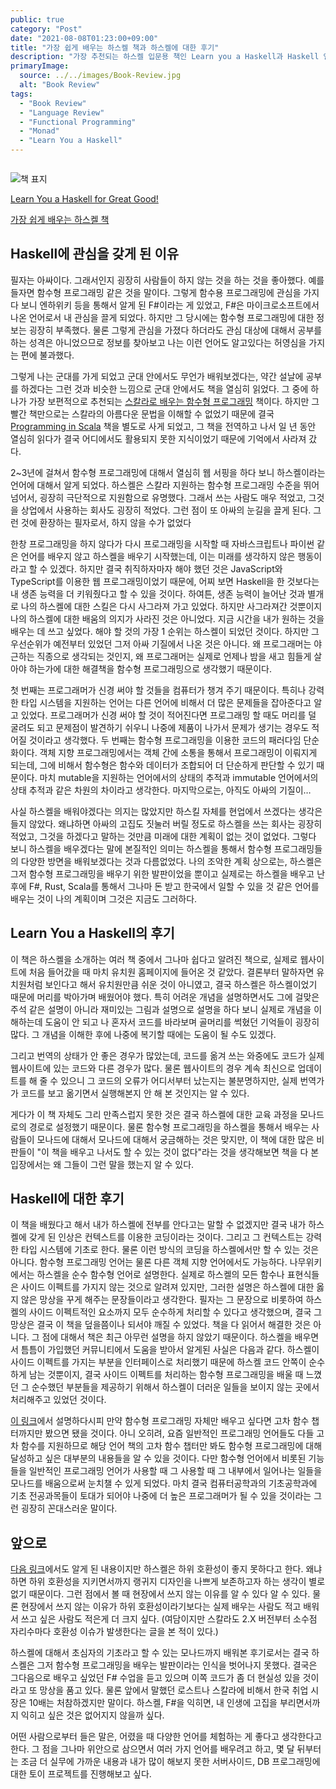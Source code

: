 ```yaml
---
public: true
category: "Post"
date: "2021-08-08T01:23:00+09:00"
title: "가장 쉽게 배우는 하스켈 책과 하스켈에 대한 후기"
description: "가장 추천되는 하스켈 입문용 책인 Learn you a Haskell과 Haskell 언어에 대한 나의 생각 정리"
primaryImage:
  source: ../../images/Book-Review.jpg
  alt: "Book Review"
tags:
  - "Book Review"
  - "Language Review"
  - "Functional Programming"
  - "Monad"
  - "Learn You a Haskell"
---
```


```toc

```

![책 표지](https://bookthumb-phinf.pstatic.net/cover/074/362/07436299.jpg?udate=20200424)

[Learn You a Haskell for Great Good!](http://learnyouahaskell.com/)

[가장 쉽게 배우는 하스켈 책](https://book.naver.com/bookdb/book_detail.nhn?bid=7436299)

## Haskell에 관심을 갖게 된 이유

필자는 아싸이다. 그래서인지 굉장히 사람들이 하지 않는 것을 하는 것을 좋아했다. 예를 들자면 함수형 프로그래밍 같은 것을 말이다. 그렇게 함수용 프로그래밍에 관심을 가지다 보니 엔하위키 등을 통해서 알게 된 F#이라는 게 있었고, F#은 마이크로소프트에서 나온 언어로서 내 관심을 끌게 되었다. 하지만 그 당시에는 함수형 프로그래밍에 대한 정보는 굉장히 부족했다. 물론 그렇게 관심을 가졌다 하더라도 관심 대상에 대해서 공부를 하는 성격은 아니었으므로 정보를 찾아보고 나는 이런 언어도 알고있다는 허영심을 가지는 편에 불과했다.

그렇게 나는 군대를 가게 되었고 군대 안에서도 무언가 배워보겠다는, 약간 설날에 공부를 하겠다는 그런 것과 비슷한 느낌으로 군대 안에서도 책을 열심히 읽었다. 그 중에 하나가 가장 보편적으로 추천되는 [스칼라로 배우는 함수형 프로그래밍](https://book.naver.com/bookdb/book_detail.nhn?bid=8829454) 책이다. 하지만 그 빨간 책만으로는 스칼라의 아름다운 문법을 이해할 수 없었기 때문에 결국 [Programming in Scala](https://book.naver.com/bookdb/book_detail.nhn?bid=17758453) 책을 별도로 사게 되었고, 그 책을 전역하고 나서 일 년 동안 열심히 읽다가 결국 어디에서도 활용되지 못한 지식이었기 때문에 기억에서 사라져 갔다.

2~3년에 걸쳐서 함수형 프로그래밍에 대해서 열심히 웹 서핑을 하다 보니 하스켈이라는 언어에 대해서 알게 되었다. 하스켈은 스칼라 지원하는 함수형 프로그래밍 수준을 뛰어 넘어서, 굉장히 극단적으로 지원함으로 유명했다. 그래서 쓰는 사람도 매우 적었고, 그것을 상업에서 사용하는 회사도 굉장히 적었다. 그런 점이 또 아싸의 눈길을 끌게 된다. 그런 것에 환장하는 필자로서, 하지 않을 수가 없었다

한창 프로그래밍을 하지 않다가 다시 프로그래밍을 시작할 때 자바스크립트나 파이썬 같은 언어를 배우지 않고 하스켈을 배우기 시작했는데, 이는 미래를 생각하지 않은 행동이라고 할 수 있겠다. 하지만 결국 취직하자마자 해야 했던 것은 JavaScript와 TypeScript를 이용한 웹 프로그래밍이었기 때문에, 어찌 보면 Haskell을 한 것보다는 내 생존 능력을 더 키워줬다고 할 수 있을 것이다. 하여튼, 생존 능력이 늘어난 것과 별개로 나의 하스켈에 대한 스킬은 다시 사그라져 가고 있었다. 하지만 사그라져간 것뿐이지 나의 하스켈에 대한 배움의 의지가 사라진 것은 아니었다. 지금 시간을 내가 원하는 것을 배우는 데 쓰고 싶었다. 해야 할 것의 가장 1 순위는 하스켈이 되었던 것이다. 하지만 그 우선순위가 예전부터 있었던 그저 아싸 기질에서 나온 것은 아니다. 왜 프로그래머는 야근하는 직종으로 생각되는 것인지, 왜 프로그래머는 실제로 언제나 밤을 새고 힘들게 살아야 하는가에 대한 해결책을 함수형 프로그래밍으로 생각했기 때문이다.

첫 번째는 프로그래머가 신경 써야 할 것들을 컴퓨터가 챙겨 주기 때문이다. 특히나 강력한 타입 시스템을 지원하는 언어는 다른 언어에 비해서 더 많은 문제들을 잡아준다고 알고 있었다. 프로그래머가 신경 써야 할 것이 적어진다면 프로그래밍 할 때도 머리를 덜 굴려도 되고 문제점이 발견하기 쉬우니 나중에 제품이 나가서 문제가 생기는 경우도 적어질 것이라고 생각했다. 두 번째는 함수형 프로그래밍을 이용한 코드의 패러다임 단순화이다. 객체 지향 프로그래밍에서는 객체 간에 소통을 통해서 프로그래밍이 이뤄지게 되는데, 그에 비해서 함수형은 함수와 데이터가 조합되어 더 단순하게 판단할 수 있기 때문이다. 마치 mutable을 지원하는 언어에서의 상태의 추적과 immutable 언어에서의 상태 추적과 같은 차원의 차이라고 생각한다. 마지막으로는, 아직도 아싸의 기질이…

사실 하스켈을 배워야겠다는 의지는 많았지만 하스킬 자체를 현업에서 쓰겠다는 생각은 들지 않았다. 왜냐하면 아싸의 고집도 짓눌러 버릴 정도로 하스켈을 쓰는 회사는 굉장히 적었고, 그것을 하겠다고 말하는 것만큼 미래에 대한 계획이 없는 것이 없었다. 그렇다 보니 하스켈을 배우겠다는 말에 본질적인 의미는 하스켈을 통해서 함수형 프로그래밍들의 다양한 방면을 배워보겠다는 것과 다름없었다. 나의 조악한 계획 상으로는, 하스켈은 그저 함수형 프로그래밍을 배우기 위한 발판이었을 뿐이고 실제로는 하스켈을 배우고 난 후에 F#, Rust, Scala를 통해서 그나마 돈 받고 한국에서 일할 수 있을 것 같은 언어를 배우는 것이 나의 계획이며 그것은 지금도 그러하다.

## Learn You a Haskell의 후기

이 책은 하스켈을 소개하는 여러 책 중에서 그나마 쉽다고 알려진 책으로, 실제로 웹사이트에 처음 들어갔을 때 마치 유치원 홈페이지에 들어온 것 같았다. 결론부터 말하자면 유치원처럼 보인다고 해서 유치원만큼 쉬운 것이 아니였고, 결국 하스켈은 하스켈이었기 때문에 머리를 박아가며 배웠어야 했다. 특히 어려운 개념을 설명하면서도 그에 걸맞은 주석 같은 설명이 아니라 재미있는 그림과 설명으로 설명을 하다 보니 실제로 개념을 이해하는데 도움이 안 되고 나 혼자서 코드를 바라보며 골머리를 썩혔던 기억들이 굉장히 많다. 그 개념을 이해한 후에 나중에 복기할 때에는 도움이 될 수도 있겠다.

그리고 번역의 상태가 안 좋은 경우가 많았는데, 코드를 옮겨 쓰는 와중에도 코드가 실제 웹사이트에 있는 코드와 다른 경우가 많다. 물론 웹사이트의 경우 계속 최신으로 업데이트를 해 줄 수 있으니 그 코드의 오류가 어디서부터 났는지는 불분명하지만, 실제 번역가가 코드를 보고 옮기면서 실행해본지 안 해 본 것인지는 알 수 있다.

게다가 이 책 자체도 그리 만족스럽지 못한 것은 결국 하스켈에 대한 교육 과정을 모나드로의 경로로 설정했기 때문이다. 물론 함수형 프로그래밍을 하스켈을 통해서 배우는 사람들이 모나드에 대해서 모나드에 대해서 궁금해하는 것은 맞지만, 이 책에 대한 많은 비판들이 "이 책을 배우고 나서도 할 수 있는 것이 없다"라는 것을 생각해보면 책을 다 본 입장에서는 왜 그들이 그런 말을 했는지 알 수 있다.

## Haskell에 대한 후기

이 책을 배웠다고 해서 내가 하스켈에 전부를 안다고는 말할 수 없겠지만 결국 내가 하스켈에 갖게 된 인상은 컨텍스트를 이용한 코딩이라는 것이다. 그리고 그 컨텍스트는 강력한 타입 시스템에 기초로 한다. 물론 이런 방식의 코딩을 하스켈에서만 할 수 있는 것은 아니다. 함수형 프로그래밍 언어는 물론 다른 객체 지향 언어에서도 가능하다. 나무위키에서는 하스켈을 순수 함수형 언어로 설명한다. 실제로 하스켈의 모든 함수나 표현식들은 사이드 이펙트를 가지지 않는 것으로 알려져 있지만, 그러한 설명은 하스켈에 대한 옳지 않은 망상을 꾸게 해주는 문장들이라고 생각한다. 필자는 그 문장으로 비롯하여 하스켈의 사이드 이펙트적인 요소까지 모두 순수하게 처리할 수 있다고 생각했으며, 결국 그 망상은 결국 이 책을 덮을쯤이나 되서야 깨질 수 있었다. 책을 다 읽어서 해결한 것은 아니다. 그 점에 대해서 책은 최근 아무런 설명을 하지 않았기 때문이다. 하스켈을 배우면서 틈틈이 가입했던 커뮤니티에서 도움을 받아서 알게된 사실은 다음과 같다. 하스켈이 사이드 이펙트를 가지는 부분을 인터페이스로 처리했기 때문에 하스켈 코드 안쪽이 순수하게 남는 것뿐이지, 결국 사이드 이펙트를 처리하는 함수형 프로그래밍을 배울 때 느꼈던 그 순수했던 부분들을 제공하기 위해서 하스켈이 더러운 일들을 보이지 않는 곳에서 처리해주고 있었던 것이다.

[이 링크](https://panty.run/why-haskell-is-so-difficult/)에서 설명하다시피 만약 함수형 프로그래밍 자체만 배우고 싶다면 고차 함수 챕터까지만 봤으면 됐을 것이다. 아니 오히려, 요즘 일반적인 프로그래밍 언어들도 다들 고차 함수를 지원하므로 해당 언어 책의 고차 함수 챕터만 봐도 함수형 프로그래밍에 대해 달성하고 싶은 대부분의 내용들을 알 수 있을 것이다. 다만 함수형 언어에서 비롯된 기능들을 일반적인 프로그래밍 언어가 사용할 때 그 사용할 때 그 내부에서 일어나는 일들을 모나드를 배움으로써 눈치챌 수 있게 되었다. 마치 결국 컴퓨터공학과의 기초공학과에 기초 전공과목들이 토대가 되어야 나중에 더 높은 프로그래머가 될 수 있을 것이라는 그런 굉장히 꼰대스러운 말이다.

## 앞으로

[다음 링크](https://xtendo.org/ko/monad#1)에서도 알게 된 내용이지만 하스켈은 하위 호환성이 좋지 못하다고 한다. 왜냐하면 하위 호환성을 지키면서까지 랭귀지 디자인을 나쁘게 보존하고자 하는 생각이 별로 없기 때문이다. 그런 점에서 볼 때 현장에서 쓰지 않는 이유를 알 수 있다 알 수 있다. 물론 현장에서 쓰지 않는 이유가 하위 호환성이라기보다는 실제 배우는 사람도 적고 배워서 쓰고 싶은 사람도 적은게 더 크지 싶다. (여담이지만 스칼라도 2.X 버전부터 소수점 자리수마다 호환성 이슈가 발생한다는 글을 본 적이 있다.)

하스켈에 대해서 초심자의 기초라고 할 수 있는 모나드까지 배워본 후기로서는 결국 하스켈은 그저 함수형 프로그래밍을 배우는 발판이라는 인식을 벗어나지 못했다. 결국은 그다음으로 배우고 싶었던 F# 수업을 듣고 있으며 이쪽 코드가 좀 더 현실성 있을 것이라고 또 망상을 품고 있다. 물론 앞에서 말했던 로스트나 스칼라에 비해서 한국 취업 시장은 10배는 처참하겠지만 말이다. 하스켈, F#을 익히면, 내 인생에 고집을 부리면서까지 익히고 싶은 것은 없어지지 않을까 싶다.

어떤 사람으로부터 들은 말은, 어렸을 때 다양한 언어를 체험하는 게 좋다고 생각한다고 한다. 그 점을 그나마 위안으로 삼으면서 여러 가지 언어를 배우려고 하고, 몇 달 뒤부터는 조금 더 실무에 가까운 내용과 내가 많이 해보지 못한 서버사이드, DB 프로그래밍에 대한 토이 프로젝트를 진행해보고 싶다.
